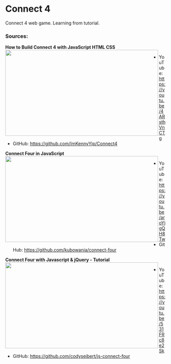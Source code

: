 # Connect 4
Connect 4 web game.
Learning from tutorial.

### Sources:

**How to Build Connect 4 with JavaScript HTML CSS**
<img align="left" width="480" height="270" src="https://img.youtube.com/vi/4ARsthVnCTg/maxresdefault.jpg"/>
- YouTube: https://youtu.be/4ARsthVnCTg
- GitHub: https://github.com/ImKennyYip/Connect4

**Connect Four in JavaScript**
<img align="left" width="480" height="270" src="https://img.youtube.com/vi/aroYjgQH8Tw/maxresdefault.jpg"/>

- YouTube: https://youtu.be/aroYjgQH8Tw
- GitHub: https://github.com/kubowania/connect-four

**Connect Four with Javascript & jQuery - Tutorial**
<img align="left" width="480" height="270" src="https://img.youtube.com/vi/531FRc8e2Sk/maxresdefault.jpg"/>

- YouTube: https://youtu.be/531FRc8e2Sk
- GitHub: https://github.com/codyseibert/js-connect-four
